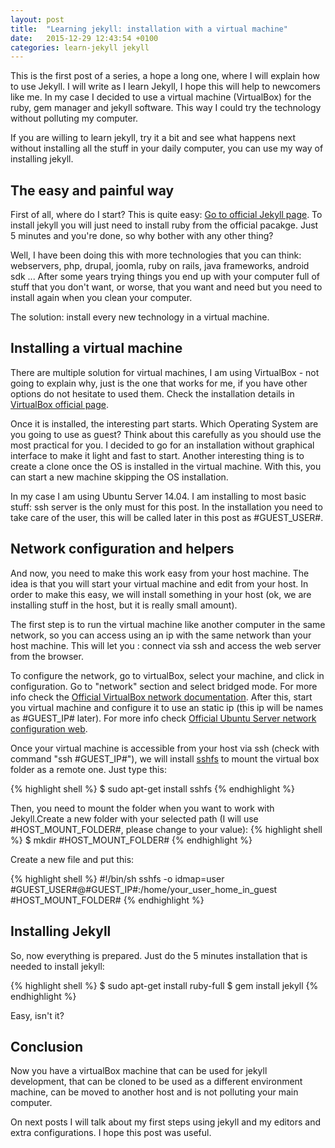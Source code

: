 ```yaml
---
layout: post
title:  "Learning jekyll: installation with a virtual machine"
date:   2015-12-29 12:43:54 +0100
categories: learn-jekyll jekyll
---
```

This is the first post of a series, a hope a long one, where I will explain how to use Jekyll. I will write as I learn Jekyll, I hope this will help to newcomers like me. In my case I decided to use a virtual machine (VirtualBox) for the ruby, gem manager and jekyll software. This way I could try the technology without polluting my computer.

If you are willing to learn jekyll, try it a bit and see what happens next without installing all the stuff in your daily computer, you can use my way of installing jekyll.

<!--more-->

The easy and painful way
------------------------

First of all, where do I start? This is quite easy: [Go to official Jekyll page](http://jekyllrb.com/). To install jekyll you will just need to install ruby from the official pacakge. Just 5 minutes and you're done, so why bother with any other thing?

Well, I have been doing this with more technologies that you can think: webservers, php, drupal, joomla, ruby on rails, java frameworks, android sdk ... After some years trying things you end up with your computer full of stuff that you don't want, or worse, that you want and need but you need to install again when you clean your computer.

The solution: install every new technology in a virtual machine.

Installing a virtual machine
----------------------------

There are multiple solution for virtual machines, I am using VirtualBox - not going to explain why, just is the one that works for me, if you have other options do not hesitate to used them. Check the installation details in [VirtualBox official page](https://www.virtualbox.org/).

Once it is installed, the interesting part starts. Which Operating System are you going to use as guest? Think about this carefully as you should use the most practical for you. I decided to go for an installation without graphical interface to make it light and fast to start. Another interesting thing is to create a clone once the OS is installed in the virtual machine. With this, you can start a new machine skipping the OS installation.

In my case I am using Ubuntu Server 14.04. I am installing to most basic stuff: ssh server is the only must for this post. In the installation you need to take care of the user, this will be called later in this post as #GUEST_USER#.

Network configuration and helpers
---------------------------------

And now, you need to make this work easy from your host machine. The idea is that you will start your virtual machine and edit from your host. In order to make this easy, we will install something in your host (ok, we are installing stuff in the host, but it is really small amount).

The first step is to run the virtual machine like another computer in the same network, so you can access using an ip with the same network than your host machine. This will let you : connect via ssh and access the web server from the browser.

To configure the network, go to virtualBox, select your machine, and click in configuration. Go to "network" section and select bridged mode. For more info check the [Official VirtualBox network documentation](https://www.virtualbox.org/manual/ch06.html). After this, start you virtual machine and configure it to use an static ip (this ip will be names as #GUEST_IP# later). For more info check [Official Ubuntu Server network configuration web](https://help.ubuntu.com/community/NetworkConfigurationCommandLine/Automatic).

Once your virtual machine is accessible from your host via ssh (check with command "ssh #GUEST_IP#"), we will install [sshfs](https://github.com/libfuse/sshfs) to mount the virtual box folder as a remote one. Just type this:

{% highlight shell %}
$ sudo apt-get install sshfs
{% endhighlight %}

Then, you need to mount the folder when you want to work with Jekyll.Create a new folder with your selected path (I will use #HOST_MOUNT_FOLDER#, please change to your value):
{% highlight shell %}
$ mkdir #HOST_MOUNT_FOLDER#
{% endhighlight %}

Create a new file and put this:

{% highlight shell %}
#!/bin/sh
sshfs -o idmap=user #GUEST_USER#@#GUEST_IP#:/home/your_user_home_in_guest #HOST_MOUNT_FOLDER#
{% endhighlight %}

Installing Jekyll
-----------------
So, now everything is prepared. Just do the 5 minutes installation that is needed to install jekyll:

{% highlight shell %}
$ sudo apt-get install ruby-full
$ gem install jekyll
{% endhighlight %}

Easy, isn't it?

Conclusion
----------

Now you have a virtualBox machine that can be used for jekyll development, that can be cloned to be used as a different environment machine, can be moved to another host and is not polluting your main computer.

On next posts I will talk about my first steps using jekyll and my editors and extra configurations. I hope this post was useful.
